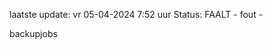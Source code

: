 laatste update: 
vr 05-04-2024  7:52   uur 
Status: FAALT - fout - 
<div class="service R">backupjobs</div>